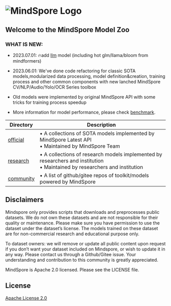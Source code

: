 # ![MindSpore Logo](https://gitee.com/mindspore/mindspore/raw/master/docs/MindSpore-logo.png)

## Welcome to the MindSpore Model Zoo
### WHAT IS NEW:

- 2023.07.01: 🔥add [llm](https://github.com/mindspore-lab/models/tree/master/official/README.md/#nlp) model (including hot glm/llama/bloom from mindformers)
- 2023.06.01: We've done code refactoring for classic SOTA models,modularized data processing, model definition&creation, training process and other common components with new lanched MindSpore CV/NLP/Audio/Yolo/OCR Series toolbox

- Old models were implemented by original MindSpore API with some tricks for training process speedup

- More information for model performance, please check [benchmark](benchmark.md).


| Directory               | Description                                                                                                                                                                                                                                                                                                                                                                                                                                                                                                                                        |
|-------------------------|----------------------------------------------------------------------------------------------------------------------------------------------------------------------------------------------------------------------------------------------------------------------------------------------------------------------------------------------------------------------------------------------------------------------------------------------------------------------------------------------------------------------------------------------------|
| [official](official)    | • A collections of SOTA models implemented by MindSpore Latest API<br/>• Maintained by MindSpore Team        |
| [research](research)    | • A collections of research models implemented by researchers and institution<br/>• Maintained by researchers and institution      |
| [community](community)  | • A list of github/gitee repos of toolkit/models powered by MindSpore |                                                                                                                                                                                                                                                                                                                                                                         |


## Disclaimers

Mindspore only provides scripts that downloads and preprocesses public datasets. We do not own these datasets and are not responsible for their quality or maintenance. Please make sure you have permission to use the dataset under the dataset’s license. The models trained on these dataset are for non-commercial research and educational purpose only.

To dataset owners: we will remove or update all public content upon request if you don’t want your dataset included on Mindspore, or wish to update it in any way. Please contact us through a Github/Gitee issue. Your understanding and contribution to this community is greatly appreciated.

MindSpore is Apache 2.0 licensed. Please see the LICENSE file.

## License

[Apache License 2.0](https://gitee.com/mindspore/mindspore/blob/master/LICENSE)
